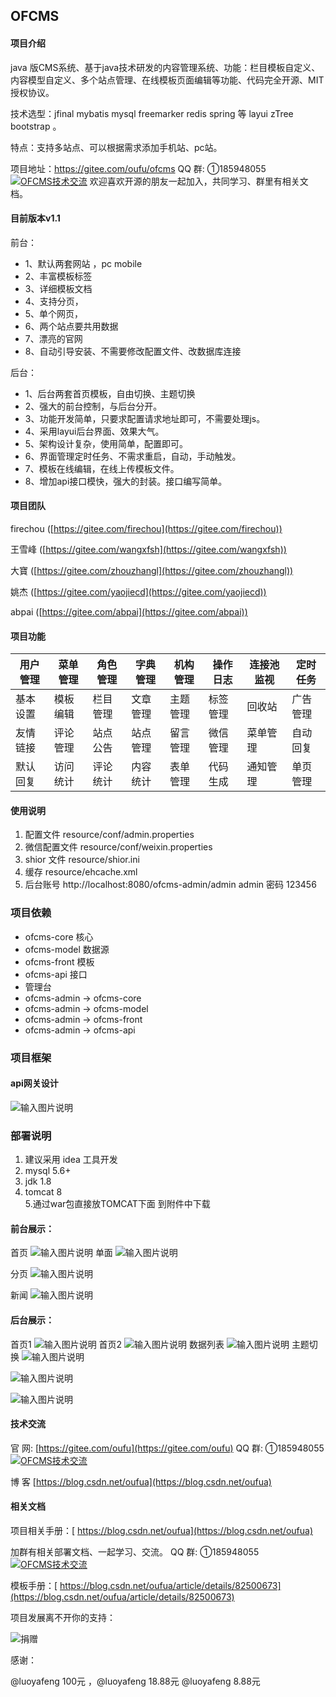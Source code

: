 ## OFCMS 
#### 项目介绍
java 版CMS系统、基于java技术研发的内容管理系统、功能：栏目模板自定义、内容模型自定义、多个站点管理、在线模板页面编辑等功能、代码完全开源、MIT授权协议。
 
技术选型：jfinal mybatis mysql  freemarker  redis spring 等 layui zTree bootstrap 。

特点：支持多站点、可以根据需求添加手机站、pc站。

项目地址：https://gitee.com/oufu/ofcms   QQ 群: ①185948055 <a target="_blank" href="//shang.qq.com/wpa/qunwpa?idkey=9c5f0bdc44402195be254668a80a6c5eeebb06f0336e8c5be26878930b88c672"><img border="0" src="//pub.idqqimg.com/wpa/images/group.png" alt="OFCMS技术交流" title="OFCMS技术交流"></a> 
欢迎喜欢开源的朋友一起加入，共同学习、群里有相关文档。

#### 目前版本v1.1
前台：

- 1、默认两套网站 ，pc mobile
- 2、丰富模板标签
- 3、详细模板文档
- 4、支持分页，
- 5、单个网页，
- 6、两个站点要共用数据
- 7、漂亮的官网
- 8、自动引导安装、不需要修改配置文件、改数据库连接

后台：

- 1、后台两套首页模板，自由切换、主题切换
- 2、强大的前台控制，与后台分开。
- 3、功能开发简单，只要求配置请求地址即可，不需要处理js。
- 4、采用layui后台界面、效果大气。
- 5、架构设计复杂，使用简单，配置即可。
- 6、界面管理定时任务、不需求重启，自动，手动触发。
- 7、模板在线编辑，在线上传模板文件。
- 8、增加api接口模快，强大的封装。接口编写简单。

#### 项目团队

firechou ([https://gitee.com/firechou](https://gitee.com/firechou))
 
王雪峰 ([https://gitee.com/wangxfsh](https://gitee.com/wangxfsh))

大寶   ([https://gitee.com/zhouzhangl](https://gitee.com/zhouzhangl))
 
姚杰  ([https://gitee.com/yaojiecd](https://gitee.com/yaojiecd))

abpai ([https://gitee.com/abpai](https://gitee.com/abpai))

#### 项目功能

| 用户管理 | 菜单管理 | 角色管理 | 字典管理 | 机构管理 | 操作日志 | 连接池监视  | 定时任务  |
|---|---|---|---|---|---|---|---|
| 基本设置  | 模板编辑 | 栏目管理 | 文章管理 | 主题管理 | 标签管理 | 回收站 | 广告管理 |
| 友情链接 | 评论管理 |  站点公告 | 站点管理 | 留言管理 | 微信管理 | 菜单管理 |自动回复 |
| 默认回复 | 访问统计 |  评论统计 | 内容统计 | 表单管理 | 代码生成 | 通知管理 |单页管理 |
 


#### 使用说明

1. 配置文件 resource/conf/admin.properties
2. 微信配置文件 resource/conf/weixin.properties
3. shior 文件 resource/shior.ini
4. 缓存 resource/ehcache.xml
5. 后台账号 http://localhost:8080/ofcms-admin/admin admin 密码 123456

###  项目依赖

- ofcms-core 核心
- ofcms-model  数据源
- ofcms-front  模板
- ofcms-api  接口
- 管理台
- ofcms-admin  -> ofcms-core
- ofcms-admin  -> ofcms-model
- ofcms-admin  -> ofcms-front
- ofcms-admin  -> ofcms-api

### 项目框架

#### api网关设计

![输入图片说明](https://images.gitee.com/uploads/images/2018/0906/232938_7332bdee_634828.png "api.png")

###  部署说明

1. 建议采用 idea 工具开发
2. mysql 5.6+
3. jdk 1.8
4. tomcat 8  
5.通过war包直接放TOMCAT下面   到附件中下载

#### 前台展示：
首页
![输入图片说明](https://images.gitee.com/uploads/images/2018/0906/230956_11783ab1_634828.png "4.png")
单面
![输入图片说明](https://images.gitee.com/uploads/images/2018/0906/231226_199d8bd2_634828.png "6.png")

分页
![输入图片说明](https://images.gitee.com/uploads/images/2018/0906/231332_bf0f5879_634828.png "7.png")
 
新闻
![输入图片说明](https://images.gitee.com/uploads/images/2018/0715/184524_0b210b8f_634828.png "屏幕截图.png")

#### 后台展示：

首页1
![输入图片说明](https://images.gitee.com/uploads/images/2018/0906/230301_b054c229_634828.png "1.png")
首页2
![输入图片说明](https://images.gitee.com/uploads/images/2018/0906/230317_7b343e32_634828.png "2.png")
数据列表
![输入图片说明](https://images.gitee.com/uploads/images/2018/0715/184544_31b52ef7_634828.png "屏幕截图.png")
主题切换
![输入图片说明](https://images.gitee.com/uploads/images/2018/0906/230634_1d15df25_634828.png "3.png")

![输入图片说明](https://images.gitee.com/uploads/images/2018/0715/184549_502a3d43_634828.png "屏幕截图.png")

![输入图片说明](https://images.gitee.com/uploads/images/2018/0715/184626_9f85d46f_634828.png "屏幕截图.png")
#### 技术交流
官 网: [https://gitee.com/oufu](https://gitee.com/oufu)   QQ 群:  ①185948055 <a target="_blank" href="//shang.qq.com/wpa/qunwpa?idkey=9c5f0bdc44402195be254668a80a6c5eeebb06f0336e8c5be26878930b88c672"><img border="0" src="//pub.idqqimg.com/wpa/images/group.png" alt="OFCMS技术交流" title="OFCMS技术交流"></a> 

博 客 [https://blog.csdn.net/oufua](https://blog.csdn.net/oufua)  

#### 相关文档
项目相关手册：[ https://blog.csdn.net/oufua](https://blog.csdn.net/oufua)

加群有相关部署文档、一起学习、交流。
QQ 群: ①185948055 <a target="_blank" href="//shang.qq.com/wpa/qunwpa?idkey=9c5f0bdc44402195be254668a80a6c5eeebb06f0336e8c5be26878930b88c672"><img border="0" src="//pub.idqqimg.com/wpa/images/group.png" alt="OFCMS技术交流" title="OFCMS技术交流"></a> 

模板手册：[ https://blog.csdn.net/oufua/article/details/82500673](https://blog.csdn.net/oufua/article/details/82500673)

项目发展离不开你的支持：

![捐赠](https://images.gitee.com/uploads/images/2018/0727/110232_49d5dc17_634828.png "项目成长离不开你的支持")

感谢：

@luoyafeng  100元 ，@luoyafeng 18.88元  @luoyafeng 8.88元